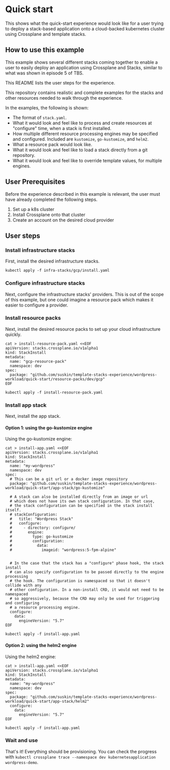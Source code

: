 # Quick start

This shows what the quick-start experience would look like for a user
trying to deploy a stack-based application onto a cloud-backed
kubernetes cluster using Crossplane and template stacks.

## How to use this example

This example shows several different stacks coming together to enable a
user to easily deploy an application using Crossplane and Stacks,
similar to what was shown in episode 5 of TBS.

This README lists the user steps for the experience.

This repository contains realistic and complete examples for the stacks
and other resources needed to walk through the experience.

In the examples, the following is shown:

* The format of `stack.yaml`.
* What it would look and feel like to process and create resources at
  "configure" time, when a stack is first installed.
* How multiple different resource processing engines may be specified
  and configured. Included are `kustomize`, `go-kustomize`, and `helm2`.
* What a resource pack would look like.
* What it would look and feel like to load a stack directly from a git
  repository.
* What it would look and feel like to override template values, for
  multiple engines.

## User Prerequisites

Before the experience described in this example is relevant, the user
must have already completed the following steps.

1. Set up a k8s cluster
2. Install Crossplane onto that cluster
3. Create an account on the desired cloud provider

## User steps

### Install infrastructure stacks

First, install the desired infrastructure stacks.

```
kubectl apply -f infra-stacks/gcp/install.yaml
```

### Configure infrastructure stacks

Next, configure the infrastructure stacks' providers. This is out of the
scope of this example, but one could imagine a resource pack which makes
it easier to configure a provider.

### Install resource packs

Next, install the desired resource packs to set up your cloud
infrastructure quickly.

```
cat > install-resource-pack.yaml <<EOF
apiVersion: stacks.crossplane.io/v1alpha1
kind: StackInstall
metadata:
  name: "gcp-resource-pack"
  namespace: dev
spec:
  package: "github.com/suskin/template-stacks-experience/wordpress-workload/quick-start/resource-packs/dev/gcp"
EOF

kubectl apply -f install-resource-pack.yaml
```

### Install app stack

Next, install the app stack.

#### Option 1: using the go-kustomize engine

Using the go-kustomize engine:

```
cat > install-app.yaml <<EOF
apiVersion: stacks.crossplane.io/v1alpha1
kind: StackInstall
metadata:
  name: "my-wordpress"
  namespace: dev
spec:
  # This can be a git url or a docker image repository
  package: "github.com/suskin/template-stacks-experience/wordpress-workload/quick-start/app-stack/go-kustomize"

  # A stack can also be installed directly from an image or url
  # which does not have its own stack configuration. In that case,
  # the stack configuration can be specified in the stack install itself.
  # stackConfiguration:
  #   title: "Wordpress Stack"
  #   configure:
  #     - directory: configure/
  #       engine:
  #         type: go-kustomize
  #         configuration:
  #           data:
  #             imageid: "wordpress:5-fpm-alpine"


  # In the case that the stack has a "configure" phase hook, the stack install
  # can also specify configuration to be passed directly to the engine processing
  # the hook. The configuration is namespaced so that it doesn't collide with any
  # other configuration. In a non-install CRD, it would not need to be namespaced
  # so aggressively, because the CRD may only be used for triggering and configuring
  # a resource processing engine.
  configure:
    data:
      engineVersion: "5.7"
EOF

kubectl apply -f install-app.yaml
```

#### Option 2: using the helm2 engine

Using the helm2 engine:

```
cat > install-app.yaml <<EOF
apiVersion: stacks.crossplane.io/v1alpha1
kind: StackInstall
metadata:
  name: "my-wordpress"
  namespace: dev
spec:
  package: "github.com/suskin/template-stacks-experience/wordpress-workload/quick-start/app-stack/helm2"
  configure:
    data:
      engineVersion: "5.7"
EOF

kubectl apply -f install-app.yaml
```

### Wait and use

That's it! Everything should be provisioning. You can check the progress
with `kubectl crossplane trace --namespace dev kubernetesapplication
wordpress-demo`.
